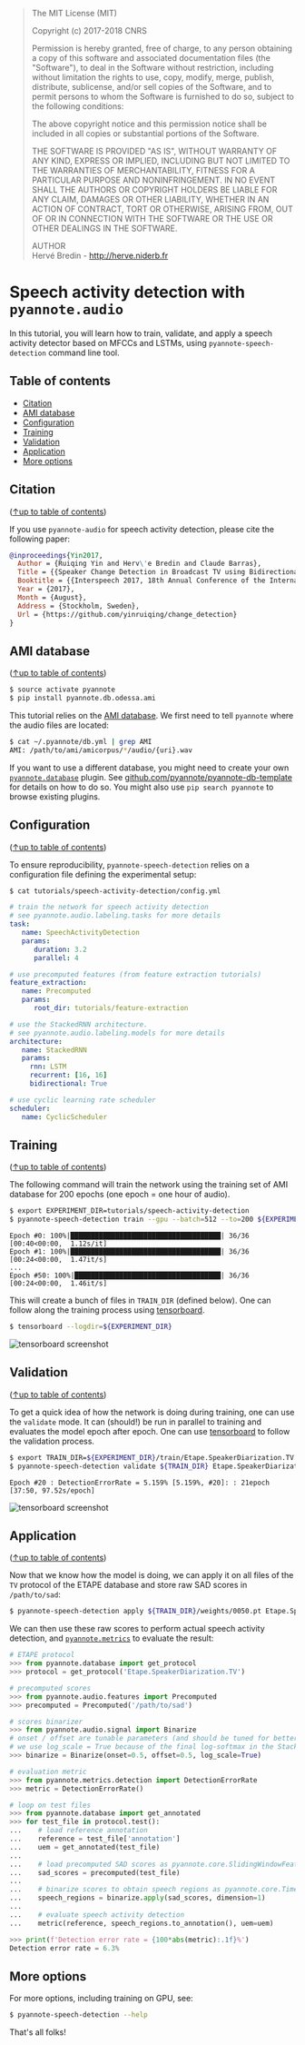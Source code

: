 > The MIT License (MIT)
>
> Copyright (c) 2017-2018 CNRS
>
> Permission is hereby granted, free of charge, to any person obtaining a copy
> of this software and associated documentation files (the "Software"), to deal
> in the Software without restriction, including without limitation the rights
> to use, copy, modify, merge, publish, distribute, sublicense, and/or sell
> copies of the Software, and to permit persons to whom the Software is
> furnished to do so, subject to the following conditions:
>
> The above copyright notice and this permission notice shall be included in all
> copies or substantial portions of the Software.
>
> THE SOFTWARE IS PROVIDED "AS IS", WITHOUT WARRANTY OF ANY KIND, EXPRESS OR
> IMPLIED, INCLUDING BUT NOT LIMITED TO THE WARRANTIES OF MERCHANTABILITY,
> FITNESS FOR A PARTICULAR PURPOSE AND NONINFRINGEMENT. IN NO EVENT SHALL THE
> AUTHORS OR COPYRIGHT HOLDERS BE LIABLE FOR ANY CLAIM, DAMAGES OR OTHER
> LIABILITY, WHETHER IN AN ACTION OF CONTRACT, TORT OR OTHERWISE, ARISING FROM,
> OUT OF OR IN CONNECTION WITH THE SOFTWARE OR THE USE OR OTHER DEALINGS IN THE
> SOFTWARE.
>
> AUTHOR  
> Hervé Bredin - http://herve.niderb.fr

# Speech activity detection with `pyannote.audio`

In this tutorial, you will learn how to train, validate, and apply a speech activity detector based on MFCCs and LSTMs, using `pyannote-speech-detection` command line tool.

## Table of contents
- [Citation](#citation)
- [AMI database](#ami-database)
- [Configuration](#configuration)
- [Training](#training)
- [Validation](#validation)
- [Application](#application)
- [More options](#more-options)

## Citation
([↑up to table of contents](#table-of-contents))

If you use `pyannote-audio` for speech activity detection, please cite the following paper:

```bibtex
@inproceedings{Yin2017,
  Author = {Ruiqing Yin and Herv\'e Bredin and Claude Barras},
  Title = {{Speaker Change Detection in Broadcast TV using Bidirectional Long Short-Term Memory Networks}},
  Booktitle = {{Interspeech 2017, 18th Annual Conference of the International Speech Communication Association}},
  Year = {2017},
  Month = {August},
  Address = {Stockholm, Sweden},
  Url = {https://github.com/yinruiqing/change_detection}
}
```

## AMI database
([↑up to table of contents](#table-of-contents))

```bash
$ source activate pyannote
$ pip install pyannote.db.odessa.ami
```

This tutorial relies on the [AMI database](http://groups.inf.ed.ac.uk/ami/corpus). We first need to tell `pyannote` where the audio files are located:

```bash
$ cat ~/.pyannote/db.yml | grep AMI
AMI: /path/to/ami/amicorpus/*/audio/{uri}.wav
```

If you want to use a different database, you might need to create your own [`pyannote.database`](http://github.com/pyannote/pyannote-database) plugin.
See [github.com/pyannote/pyannote-db-template](https://github.com/pyannote/pyannote-db-template) for details on how to do so. You might also use `pip search pyannote` to browse existing plugins.

## Configuration
([↑up to table of contents](#table-of-contents))

To ensure reproducibility, `pyannote-speech-detection` relies on a configuration file defining the experimental setup:

```bash
$ cat tutorials/speech-activity-detection/config.yml
```
```yaml
# train the network for speech activity detection
# see pyannote.audio.labeling.tasks for more details
task:
   name: SpeechActivityDetection
   params:
      duration: 3.2
      parallel: 4

# use precomputed features (from feature extraction tutorials)
feature_extraction:
   name: Precomputed
   params:
      root_dir: tutorials/feature-extraction

# use the StackedRNN architecture.
# see pyannote.audio.labeling.models for more details
architecture:
   name: StackedRNN
   params:
     rnn: LSTM
     recurrent: [16, 16]
     bidirectional: True

# use cyclic learning rate scheduler
scheduler:
   name: CyclicScheduler
```

## Training
([↑up to table of contents](#table-of-contents))

The following command will train the network using the training set of AMI database for 200 epochs (one epoch = one hour of audio).

```bash
$ export EXPERIMENT_DIR=tutorials/speech-activity-detection
$ pyannote-speech-detection train --gpu --batch=512 --to=200 ${EXPERIMENT_DIR} AMI.SpeakerDiarization.MixHeadset
```
```
Epoch #0: 100%|█████████████████████████████████████| 36/36 [00:40<00:00,  1.12s/it]
Epoch #1: 100%|█████████████████████████████████████| 36/36 [00:24<00:00,  1.47it/s]
...
Epoch #50: 100%|████████████████████████████████████| 36/36 [00:24<00:00,  1.46it/s]
```

This will create a bunch of files in `TRAIN_DIR` (defined below).
One can follow along the training process using [tensorboard](https://github.com/tensorflow/tensorboard).
```bash
$ tensorboard --logdir=${EXPERIMENT_DIR}
```

![tensorboard screenshot](tb_train.png)


## Validation
([↑up to table of contents](#table-of-contents))

To get a quick idea of how the network is doing during training, one can use the `validate` mode.
It can (should!) be run in parallel to training and evaluates the model epoch after epoch.
One can use [tensorboard](https://github.com/tensorflow/tensorboard) to follow the validation process.

```bash
$ export TRAIN_DIR=${EXPERIMENT_DIR}/train/Etape.SpeakerDiarization.TV.train
$ pyannote-speech-detection validate ${TRAIN_DIR} Etape.SpeakerDiarization.TV
```
```
Epoch #20 : DetectionErrorRate = 5.159% [5.159%, #20]: : 21epoch [37:50, 97.52s/epoch]
```
![tensorboard screenshot](tb_validate.png)


## Application
([↑up to table of contents](#table-of-contents))

Now that we know how the model is doing, we can apply it on all files of the `TV` protocol of the ETAPE database and store raw SAD scores in `/path/to/sad`:

```bash
$ pyannote-speech-detection apply ${TRAIN_DIR}/weights/0050.pt Etape.SpeakerDiarization.TV /path/to/sad
```

We can then use these raw scores to perform actual speech activity detection, and [`pyannote.metrics`](http://pyannote.github.io/pyannote-metrics/) to evaluate the result:


```python
# ETAPE protocol
>>> from pyannote.database import get_protocol
>>> protocol = get_protocol('Etape.SpeakerDiarization.TV')

# precomputed scores
>>> from pyannote.audio.features import Precomputed
>>> precomputed = Precomputed('/path/to/sad')

# scores binarizer
>>> from pyannote.audio.signal import Binarize
# onset / offset are tunable parameters (and should be tuned for better performance)
# we use log_scale = True because of the final log-softmax in the StackedRNN model
>>> binarize = Binarize(onset=0.5, offset=0.5, log_scale=True)

# evaluation metric
>>> from pyannote.metrics.detection import DetectionErrorRate
>>> metric = DetectionErrorRate()

# loop on test files
>>> from pyannote.database import get_annotated
>>> for test_file in protocol.test():
...    # load reference annotation
...    reference = test_file['annotation']
...    uem = get_annotated(test_file)
...
...    # load precomputed SAD scores as pyannote.core.SlidingWindowFeature
...    sad_scores = precomputed(test_file)
...
...    # binarize scores to obtain speech regions as pyannote.core.Timeline
...    speech_regions = binarize.apply(sad_scores, dimension=1)
...
...    # evaluate speech activity detection
...    metric(reference, speech_regions.to_annotation(), uem=uem)

>>> print(f'Detection error rate = {100*abs(metric):.1f}%')
Detection error rate = 6.3%
```
## More options

For more options, including training on GPU, see:

```bash
$ pyannote-speech-detection --help
```

That's all folks!
